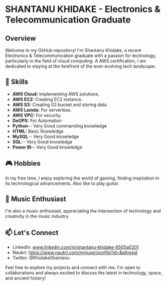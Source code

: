 # SHANTANU KHIDAKE - Electronics & Telecommunication Graduate

## Overview

Welcome to my GitHub repository! I'm Shantanu Khidake, a recent Electronics & Telecommunication graduate with a passion for technology, particularly in the field of cloud computing. A AWS certification, I am dedicated to staying at the forefront of the ever-evolving tech landscape.

## 🚀 Skills

- **AWS Cloud:** Implementing AWS solutions.
- **AWS EC2:** Creating EC2 instance.
- **AWS S3:** Creating S3 bucket and storing data.
- **AWS Lamda:** For serverless.
- **AWS VPC:** For security.
- **DeOPS:** For Automation
- **Python**-- Very Good commanding knowledge
- **HTML:** Basic Knowledge
- **MySQL**-- Very Good knowledge
- **SQL**-- Very Good knowledge
- **Power BI**-- Very Good knowledge

## 🎮 Hobbies

In my free time, I enjoy exploring the world of gaming, finding inspiration in its technological advancements.
Also like to play guitar.

## 🎵 Music Enthusiast

I'm also a music enthusiast, appreciating the intersection of technology and creativity in the music industry.

## 📫 Let's Connect

- LinkedIn: www.linkedin.com/in/shantanu-khidake-9505a0201
- Naukri: https://www.naukri.com/mnjuser/profile?id=&altresid
- Twitter: @KhidakeShantanu

Feel free to explore my projects and connect with me. I'm open to collaborations and always excited to discuss the latest in technology, space, and ancient history!

